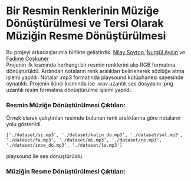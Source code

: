 # Bir Resmin Renklerinin Müziğe Dönüştürülmesi ve Tersi Olarak Müziğin Resme Dönüştürülmesi 
Bu projeyi arkadaşlarımla birlikte geliştirdik. [Nilay Soytop](https://github.com/NilaySoytop), [Nurgül Aydın](https://github.com/nurgulaydin) ve [Fadime Coşkuner](https://github.com/FadimeCoskuner) <br>
Projenin ilk kısmında herhangi bir resmin renklerini alıp RGB formatına dönüştürüldü. Ardından notaların renk aralıkları belirlenerek sözlüğe atma işlemi yapıldı. Notalar .mp3 formatında playsound kütüphanesi sayesinde oynatıldı. Projenin ikinci kısmında ise .wav uzantılı ses dosyasını .png uzantılı resim formatına dönüştürülme işlemi yapıldı. 

### Resmin Müziğe Dönüştürülmesi Çıktıları:
Örnek olarak çalıştırılan resimde bulunan renk aralıklarına göre notaların yolu gösterildi.
```
['./dataset/si.mp3', './dataset/kalin_do.mp3', './dataset/sol.mp3', './dataset/fa.mp3', './dataset/mi.mp3', './dataset/re.mp3', './dataset/ince_do.mp3', './dataset/la.mp3']
```
playsound ile ses dönüştürüldü.

### Müziğin Resme Dönüştürülmesi Çıktıları:



